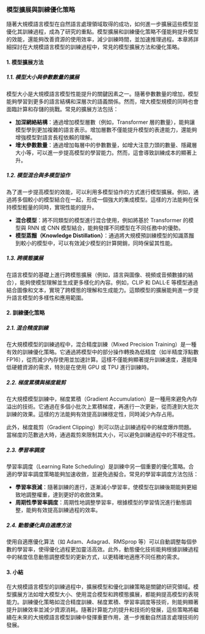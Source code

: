 ### **模型擴展與訓練優化策略**

隨著大規模語言模型在自然語言處理領域取得的成功，如何進一步擴展這些模型並優化其訓練過程，成為了研究的重點。模型擴展和訓練優化策略不僅能夠提升模型的效能，還能夠改善資源的使用效率，減少訓練時間，並加速推理過程。本章將詳細探討在大規模語言模型的訓練過程中，常見的模型擴展方法和優化策略。

#### **1. 模型擴展方法**

##### **1.1. 模型大小與參數數量的擴展**
模型大小是大規模語言模型性能提升的關鍵因素之一。隨著參數數量的增加，模型能夠學習到更多的語言結構和深層次的語義關係。然而，增大模型規模的同時也會面臨計算和存儲的挑戰。常見的擴展方法包括：

- **加深網絡結構**：通過增加模型層數（例如，Transformer 層的數量），能夠讓模型學到更加複雜的語言表示。增加層數不僅能提升模型的表達能力，還能夠增強模型對語言長程依賴的理解。
- **增大參數數量**：通過增加每層中的參數數量，如增大注意力頭的數量、隱藏層大小等，可以進一步提高模型的學習能力。然而，這會導致訓練成本的顯著上升。

##### **1.2. 模型混合與多模型協作**
為了進一步提高模型的效能，可以利用多模型協作的方式進行模型擴展。例如，通過將多個較小的模型結合在一起，形成一個強大的集成模型。這樣的方法能夠在保持模型輕量的同時，實現性能的提升。

- **混合模型**：將不同類型的模型進行混合使用，例如將基於 Transformer 的模型與 RNN 或 CNN 模型結合，能夠發揮不同模型在不同任務中的優勢。
- **模型蒸餾（Knowledge Distillation）**：通過將大規模預訓練模型的知識蒸餾到較小的模型中，可以有效減少模型的計算開銷，同時保留其性能。

##### **1.3. 跨模態擴展**
在語言模型的基礎上進行跨模態擴展（例如，語言與圖像、視頻或音頻數據的結合），能夠使模型理解並生成更多樣化的內容。例如，CLIP 和 DALL·E 等模型通過結合圖像和文本，實現了跨模態的理解和生成能力。這類模型的擴展能夠進一步提升語言模型的多樣性和應用範圍。

#### **2. 訓練優化策略**

##### **2.1. 混合精度訓練**
在大規模模型的訓練過程中，混合精度訓練（Mixed Precision Training）是一種有效的訓練優化策略。它通過將模型中的部分操作轉換為低精度（如半精度浮點數 FP16），從而減少內存使用並加速計算。這樣不僅能夠顯著提升訓練速度，還能降低硬體資源的需求，特別是在使用 GPU 或 TPU 進行訓練時。

##### **2.2. 梯度累積與梯度裁剪**
在大規模模型訓練中，梯度累積（Gradient Accumulation）是一種用來避免內存溢出的技術。它通過在多個小批次上累積梯度，再進行一次更新，從而達到大批次訓練的效果。這樣的方法能夠有效提高訓練穩定性，同時減少內存占用。

此外，梯度裁剪（Gradient Clipping）則可以防止訓練過程中的梯度爆炸問題。當梯度的范數過大時，通過裁剪來限制其大小，可以避免訓練過程中的不穩定性。

##### **2.3. 學習率調度**
學習率調度（Learning Rate Scheduling）是訓練中另一個重要的優化策略。合適的學習率調度策略能夠加速收斂，並避免過擬合。常見的學習率調度方法包括：

- **學習率衰減**：隨著訓練的進行，逐漸減小學習率，使模型在訓練後期能夠更細致地調整權重，達到更好的收斂效果。
- **周期性學習率調度**：周期性地調整學習率，根據模型的學習情況進行動態調整，能夠有效提高訓練過程的效率。

##### **2.4. 動態優化與自適應方法**
使用自適應優化算法（如 Adam、Adagrad、RMSprop 等）可以自動調整每個參數的學習率，使得優化過程更加靈活高效。此外，動態優化技術能夠根據訓練過程中的梯度信息動態調整模型的更新方式，以更精確地適應不同任務的需求。

#### **3. 小結**

在大規模語言模型的訓練過程中，擴展模型和優化訓練策略是關鍵的研究領域。模型擴展方法如增大模型大小、使用混合模型和跨模態擴展，都能夠提高模型的表現能力。訓練優化策略如混合精度訓練、梯度累積、學習率調度等技術，則能夠顯著提升訓練效率並減少資源消耗。隨著計算能力的提升和技術的發展，這些策略將繼續在未來的大規模語言模型訓練中發揮重要作用，進一步推動自然語言處理技術的發展。